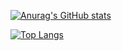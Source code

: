 [![Anurag's GitHub stats](https://github-readme-stats.vercel.app/api?username=ZRMYDYCG)](https://github.com/anuraghazra/github-readme-stats)

[![Top Langs](https://github-readme-stats.vercel.app/api/top-langs/?username=ZRMYDYCG&layout=compact)](https://github.com/anuraghazra/github-readme-stats)
